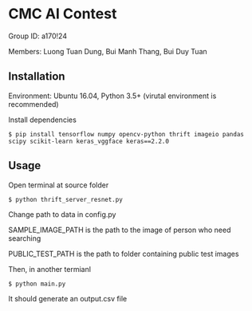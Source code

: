 # CMC AI Contest

Group ID: a170!24

Members: Luong Tuan Dung, Bui Manh Thang, Bui Duy Tuan

## Installation

Environment: Ubuntu 16.04, Python 3.5+ (virutal environment is recommended)

Install dependencies
```
$ pip install tensorflow numpy opencv-python thrift imageio pandas scipy scikit-learn keras_vggface keras==2.2.0
```

## Usage

Open terminal at source folder
```
$ python thrift_server_resnet.py
```

Change path to data in config.py

SAMPLE_IMAGE_PATH is the path to the image of person who need searching

PUBLIC_TEST_PATH is the path to folder containing public test images


Then, in another termianl
```
$ python main.py
```

It should generate an output.csv file
